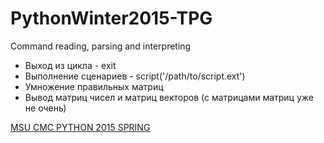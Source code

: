 # PythonWinter2015-TPG
Command reading, parsing and interpreting

* Выход из цикла - exit
* Выполнение сценариев - script('/path/to/script.ext')
* Умножение правильных матриц
* Вывод матриц чисел и матриц векторов (с матрицами матриц уже не очень)


[MSU CMC PYTHON 2015 SPRING](http://uneex.ru/LecturesCMC/PythonDevelopment2015)
